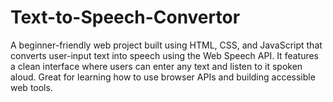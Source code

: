# Text-to-Speech-Convertor
A beginner-friendly web project built using HTML, CSS, and JavaScript that converts user-input text into speech using the Web Speech API. It features a clean interface where users can enter any text and listen to it spoken aloud. Great for learning how to use browser APIs and building accessible web tools.
